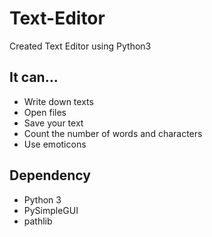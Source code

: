 # Text-Editor

Created Text Editor using Python3

## It can...
- Write down texts
- Open files
- Save your text
- Count the number of words and characters
- Use emoticons

## Dependency

- Python 3
- PySimpleGUI
- pathlib
